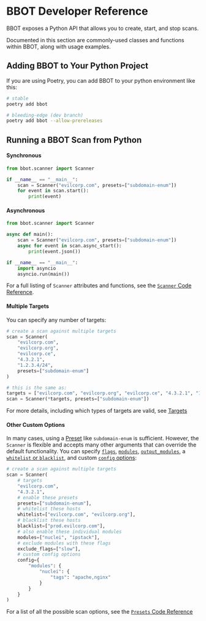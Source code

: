 # BBOT Developer Reference

BBOT exposes a Python API that allows you to create, start, and stop scans.

Documented in this section are commonly-used classes and functions within BBOT, along with usage examples.

## Adding BBOT to Your Python Project

If you are using Poetry, you can add BBOT to your python environment like this:

```bash
# stable
poetry add bbot

# bleeding-edge (dev branch)
poetry add bbot --allow-prereleases
```

## Running a BBOT Scan from Python

#### Synchronous
```python
from bbot.scanner import Scanner

if __name__ == "__main__":
    scan = Scanner("evilcorp.com", presets=["subdomain-enum"])
    for event in scan.start():
        print(event)
```

#### Asynchronous
```python
from bbot.scanner import Scanner

async def main():
    scan = Scanner("evilcorp.com", presets=["subdomain-enum"])
    async for event in scan.async_start():
        print(event.json())

if __name__ == "__main__":
    import asyncio
    asyncio.run(main())
```

For a full listing of `Scanner` attributes and functions, see the [`Scanner` Code Reference](./scanner.md).

#### Multiple Targets

You can specify any number of targets:

```python
# create a scan against multiple targets
scan = Scanner(
    "evilcorp.com",
    "evilcorp.org",
    "evilcorp.ce",
    "4.3.2.1",
    "1.2.3.4/24",
    presets=["subdomain-enum"]
)

# this is the same as:
targets = ["evilcorp.com", "evilcorp.org", "evilcorp.ce", "4.3.2.1", "1.2.3.4/24"]
scan = Scanner(*targets, presets=["subdomain-enum"])
```

For more details, including which types of targets are valid, see [Targets](../scanning/index.md#targets)

#### Other Custom Options

In many cases, using a [Preset](../scanning/presets.md) like `subdomain-enum` is sufficient. However, the `Scanner` is flexible and accepts many other arguments that can override the default functionality. You can specify [`flags`](../index.md#flags), [`modules`](../index.md#modules), [`output_modules`](../output.md), a [`whitelist` or `blacklist`](../scanning/index.md#whitelists-and-blacklists), and custom [`config` options](../scanning/configuration.md):

```python
# create a scan against multiple targets
scan = Scanner(
    # targets
    "evilcorp.com",
    "4.3.2.1",
    # enable these presets
    presets=["subdomain-enum"],
    # whitelist these hosts
    whitelist=["evilcorp.com", "evilcorp.org"],
    # blacklist these hosts
    blacklist=["prod.evilcorp.com"],
    # also enable these individual modules
    modules=["nuclei", "ipstack"],
    # exclude modules with these flags
    exclude_flags=["slow"],
    # custom config options
    config={
        "modules": {
            "nuclei": {
                "tags": "apache,nginx"
            }
        }
    }
)
```

For a list of all the possible scan options, see the [`Presets` Code Reference](./presets.md)
